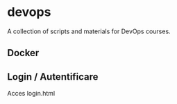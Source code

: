 # devops


A collection of scripts and materials for DevOps courses.

## Docker

## Login / Autentificare
Acces login.html
